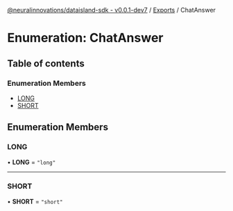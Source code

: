 [@neuralinnovations/dataisland-sdk - v0.0.1-dev7](../../README.md) / [Exports](../modules.md) / ChatAnswer

# Enumeration: ChatAnswer

## Table of contents

### Enumeration Members

- [LONG](ChatAnswer.md#long)
- [SHORT](ChatAnswer.md#short)

## Enumeration Members

### LONG

• **LONG** = ``"long"``

___

### SHORT

• **SHORT** = ``"short"``
